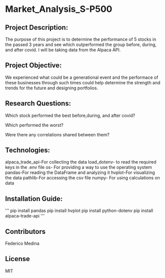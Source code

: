 # Market_Analysis_S-P500

## Project Description:

The purpose of this project is to determine the performance of 5 stocks in the passed 3 years and see which outperformed the group before, during, and after covid. I will be taking data from the Alpaca API.

## Project Objective:

We experienced what could be a generational event and the performace of these businesses through such times could help determine the strength and trends for the future and designing portfolios.

## Research Questions:

Which stock performed the best before,during, and after covid?

Which performed the worst?

Were there any correlations shared between them?

## Technologies:

alpaca_trade_api-For collecting the data
load_dotenv- to read the required keys in the .env file
os- For providing a way to use the operating system
pandas-For reading the DataFrame and analyzing it
hvplot-For visualizing the data
pathlib-For accessing the csv file
numpy- For using calculations on data

## Installation Guide:

'''
pip install pandas
pip install hvplot
pip install python-dotenv
pip install alpaca-trade-api
'''
## Contributors
Federico Medina

## License
MIT
